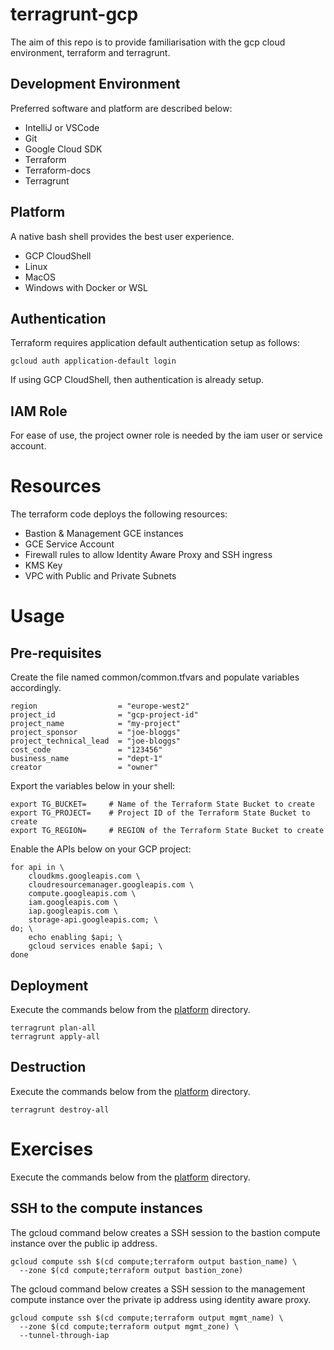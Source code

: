 # terragrunt-gcp

The aim of this repo is to provide familiarisation with the gcp cloud environment, terraform and terragrunt.

## Development Environment
Preferred software and platform are described below:
* IntelliJ or VSCode
* Git
* Google Cloud SDK
* Terraform
* Terraform-docs
* Terragrunt

## Platform
A native bash shell provides the best user experience.
* GCP CloudShell
* Linux
* MacOS
* Windows with Docker or WSL

## Authentication
Terraform requires application default authentication setup as follows:
```shell script
gcloud auth application-default login
```

If using GCP CloudShell, then authentication is already setup.

## IAM Role
For ease of use, the project owner role is needed by the iam user or service account.

# Resources
The terraform code deploys the following resources:

* Bastion & Management GCE instances
* GCE Service Account
* Firewall rules to allow Identity Aware Proxy and SSH ingress
* KMS Key
* VPC with Public and Private Subnets

# Usage
## Pre-requisites
Create the file named common/common.tfvars and populate variables accordingly.
```hcl
region                  = "europe-west2"
project_id              = "gcp-project-id"
project_name            = "my-project"
project_sponsor         = "joe-bloggs"
project_technical_lead  = "joe-bloggs"
cost_code               = "123456"
business_name           = "dept-1"
creator                 = "owner"
```

Export the variables below in your shell:
```shell script
export TG_BUCKET=     # Name of the Terraform State Bucket to create
export TG_PROJECT=    # Project ID of the Terraform State Bucket to create
export TG_REGION=     # REGION of the Terraform State Bucket to create
```

Enable the APIs below on your GCP project:
```shell script
for api in \
    cloudkms.googleapis.com \
    cloudresourcemanager.googleapis.com \
    compute.googleapis.com \
    iam.googleapis.com \
    iap.googleapis.com \
    storage-api.googleapis.com; \
do; \
    echo enabling $api; \
    gcloud services enable $api; \
done 
```

## Deployment
Execute the commands below from the [platform](platform) directory.
```shell script
terragrunt plan-all
terragrunt apply-all
```

## Destruction
Execute the commands below from the [platform](platform) directory.
```shell script
terragrunt destroy-all
```

# Exercises
Execute the commands below from the [platform](platform) directory.

## SSH to the compute instances
The gcloud command below creates a SSH session to the bastion compute instance over the public ip address.
```shell script
gcloud compute ssh $(cd compute;terraform output bastion_name) \
  --zone $(cd compute;terraform output bastion_zone)
```
The gcloud command below creates a SSH session to the management compute instance over the private ip address using identity aware proxy.
```shell script
gcloud compute ssh $(cd compute;terraform output mgmt_name) \
  --zone $(cd compute;terraform output mgmt_zone) \
  --tunnel-through-iap
```